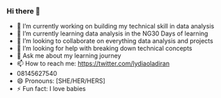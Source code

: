 ### Hi there 👋




- 🔭 I’m currently working on building my technical skill in data analysis
- 🌱 I’m currently learning data analysis in the NG30 Days of learning
- 👯 I’m looking to collaborate on everything data analysis and projects
- 🤔 I’m looking for help with breaking down technical concepts
- 💬 Ask me about my learning journey
- 📫 How to reach me: https://twitter.com/lydiaoladiran
-    08145627540
- 😄 Pronouns: [SHE/HER/HERS]
- ⚡ Fun fact: I love babies
